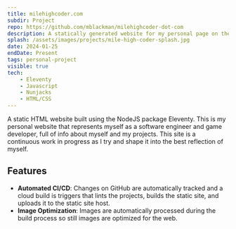 ```yaml
---
title: milehighcoder.com
subdir: Project
repo: https://github.com/mblackman/milehighcoder-dot-com
description: A statically generated website for my personal page on the web. You are looking at it right now!
splash: /assets/images/projects/mile-high-coder-splash.jpg
date: 2024-01-25
endDate: Present
tags: personal-project
visible: true
tech:
    - Eleventy
    - Javascript
    - Nunjacks
    - HTML/CSS
---
```


A static HTML website built using the NodeJS package Eleventy. This is my personal website that represents myself as a software engineer and game developer, full of info about myself and my projects. This site is a continuous work in progress as I try and shape it into the best reflection of myself.

## Features

- **Automated CI/CD**: Changes on GitHub are automatically tracked and a cloud build is triggers that lints the projects, builds the static site, and uploads it to the static site host.
- **Image Optimization**: Images are automatically processed during the build process so still images are optimized for the web.
